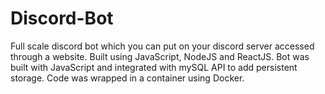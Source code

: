 # Discord-Bot
Full scale discord bot which you can put on your discord server accessed through a website. Built using JavaScript, NodeJS and ReactJS. Bot was built with JavaScript and integrated with mySQL API to add persistent storage. Code was wrapped in a container using Docker.
